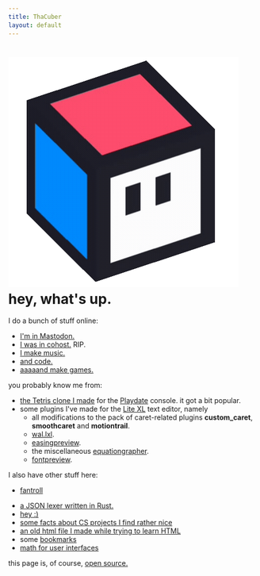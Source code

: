```yaml
---
title: ThaCuber
layout: default
---
```


<img src="assets/images/TC.png" alt="<insert image of me>" id="me"/> hey, what's up.
===========================================================================

I do a bunch of stuff online:

- <a rel="me" href="https://mastodon.gamedev.place/@thacuber2a03">I'm in Mastodon.</a>
- [I was in cohost.](https://cohost.org/thacuber2a03) RIP.
- [I make music.](https://youtube.com/@thacuber2a03)
- [and code.](https://github.com/thacuber2a03)
- [aaaaand make games.](https://thacuber.itch.io)

you probably know me from:

- [the Tetris clone I made](https://github.com/thacuber2a03/Blockdate)
  for the [Playdate](https://play.date) console. it got a bit popular.
- some plugins I\'ve made for the [Lite XL](https://github.com/lite-xl/lite-xl) text editor, namely
    - all modifications to the pack of caret-related plugins **custom\_caret**, **smoothcaret** and **motiontrail**.
    - [wal.lxl](https://github.com/thacuber2a03/wal.lxl).
    - [easingpreview](https://github.com/thacuber2a03/lite-xl-easingpreview).
    - the miscellaneous [equationgrapher](https://github.com/thacuber2a03/equationgrapher).
    - [fontpreview](https://raw.githubusercontent.com/lite-xl/lite-xl-plugins/master/plugins/fontpreview.lua).

I also have other stuff here:

- [fantroll](/fantroll)
<!-- - [fireworks](/fireworks), a small WASM-4 demo written in Rust. -->
- [a JSON lexer written in Rust.](/jsonlexer)
- [hey :)](/hey)
- [some facts about CS projects I find rather nice](/csfunfacts)
- [an old html file I made while trying to learn HTML](/page1)
- some [bookmarks](/bookmarks)
- [math for user interfaces](/uimath)

this page is, of course, [open source.](https://github.com/thacuber2a03/thacuber2a03.github.io)
